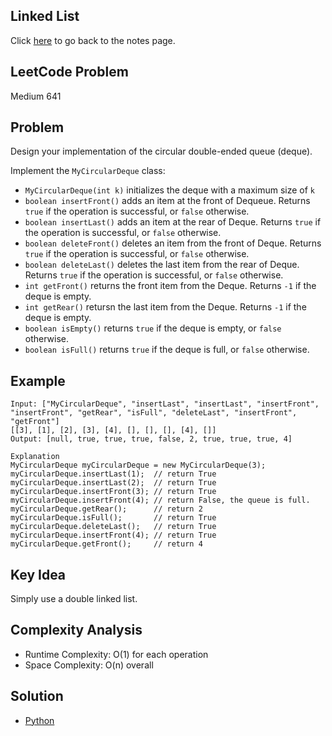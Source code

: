 ## Linked List
Click [here](../notes.md) to go back to the notes page.

## LeetCode Problem
Medium 641

## Problem
Design your implementation of the circular double-ended queue (deque).

Implement the `MyCircularDeque` class:
- `MyCircularDeque(int k)` initializes the deque with a maximum size of `k`
- `boolean insertFront()` adds an item at the front of Dequeue. Returns `true` if the operation is successful, or `false` otherwise.
- `boolean insertLast()` adds an item at the rear of Deque. Returns `true` if the operation is successful, or `false` otherwise.
- `boolean deleteFront()` deletes an item from the front of Deque. Returns `true` if the operation is successful, or `false` otherwise.
- `boolean deleteLast()` deletes the last item from the rear of Deque. Returns `true` if the operation is successful, or `false` otherwise.
- `int getFront()` returns the front item from the Deque. Returns `-1` if the deque is empty.
- `int getRear()` retursn the last item from the Deque. Returns `-1` if the deque is empty.
- `boolean isEmpty()` returns `true` if the deque is empty, or `false` otherwise.
- `boolean isFull()` returns `true` if the deque is full, or `false` otherwise.

## Example
```
Input: ["MyCircularDeque", "insertLast", "insertLast", "insertFront", "insertFront", "getRear", "isFull", "deleteLast", "insertFront", "getFront"]
[[3], [1], [2], [3], [4], [], [], [], [4], []]
Output: [null, true, true, true, false, 2, true, true, true, 4]

Explanation
MyCircularDeque myCircularDeque = new MyCircularDeque(3);
myCircularDeque.insertLast(1);  // return True
myCircularDeque.insertLast(2);  // return True
myCircularDeque.insertFront(3); // return True
myCircularDeque.insertFront(4); // return False, the queue is full.
myCircularDeque.getRear();      // return 2
myCircularDeque.isFull();       // return True
myCircularDeque.deleteLast();   // return True
myCircularDeque.insertFront(4); // return True
myCircularDeque.getFront();     // return 4
```

## Key Idea
Simply use a double linked list.

## Complexity Analysis
- Runtime Complexity: O(1) for each operation
- Space Complexity: O(n) overall

## Solution
- [Python](./solution.py)